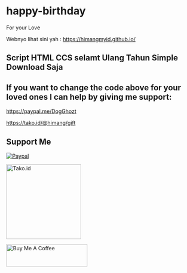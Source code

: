 # happy-birthday
For your Love


Webnyo lihat sini yah : https://himangmyid.github.io/


## Script HTML CCS selamt Ulang Tahun Simple Download Saja


## If you want to change the code above for your loved ones I can help by giving me support:

https://paypal.me/DogGhozt

https://tako.id/@himang/gift


## Support Me 

[<img alt="Paypal"  src="https://www.paypalobjects.com/digitalassets/c/website/logo/full-text/pp_fc_hl.svg" />](https://paypal.me/DogGhozt) 

[<img alt="Tako.id" width="200" src="https://tako.id/_next/static/media/logo.50498557.svg" />](https://tako.id/@himang/gift)


<a href="https://www.buymeacoffee.com/himang" target="_blank"><img src="https://cdn.buymeacoffee.com/buttons/v2/default-yellow.png" alt="Buy Me A Coffee" style="height: 60px !important;width: 217px !important;" ></a>

